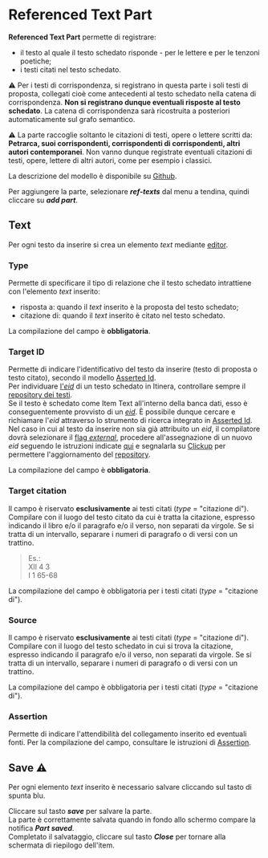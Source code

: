 # Referenced Text Part

**Referenced Text Part** permette di registrare:  
* il testo al quale il testo schedato risponde - per le lettere e per le tenzoni poetiche;  
* i testi citati nel testo schedato.

⚠️ Per i testi di corrispondenza, si registrano in questa parte i soli testi di proposta, collegati cioè come antecedenti al testo schedato nella catena di corrispondenza. **Non si registrano dunque eventuali risposte al testo schedato**. La catena di corrispondenza sarà ricostruita a posteriori automaticamente sul grafo semantico.  

⚠️ La parte raccoglie soltanto le citazioni di testi, opere o lettere scritti da: **Petrarca, suoi corrispondenti, corrispondenti di corrispondenti, altri autori contemporanei**. Non vanno dunque registrate eventuali citazioni di testi, opere, lettere di altri autori, come per esempio i classici.  

La descrizione del modello è disponibile su [Github](https://github.com/vedph/cadmus-itinera#referencedtextspart).

Per aggiungere la parte, selezionare **_ref-texts_** dal menu a tendina, quindi cliccare su **_add part_**.  

## Text
Per ogni testo da inserire si crea un elemento _text_ mediante [editor](Editor_Brick.md).  

### Type
Permette di specificare il tipo di relazione che il testo schedato intrattiene con l'elemento _text_ inserito:  
* risposta a: quando il _text_ inserito è la proposta del testo schedato;  
* citazione di: quando il _text_ inserito è citato nel testo schedato.  

La compilazione del campo è **obbligatoria**.

### Target ID
Permette di indicare l'identificativo del testo da inserire (testo di proposta o testo citato), secondo il modello [Asserted Id](Asserted_Ids_Brick.md).  
Per individuare [l'_eid_](identifiers.md) di un testo schedato in Itinera, controllare sempre il [repository dei testi](repository.md).  
Se il testo è schedato come Item Text all'interno della banca dati, esso è conseguentemente provvisto di un [_eid_](identifiers.md). È possibile dunque cercare e richiamare l'_eid_ attraverso lo strumento di ricerca integrato in [Asserted Id](Asserted_Ids_Brick.md#target).  
Nel caso in cui al testo da inserire non sia già attribuito un _eid_, il compilatore dovrà selezionare il [flag _external_](Asserted_Ids_Brick.md#altri-identificativi-itinera), procedere all'assegnazione di un nuovo _eid_ seguendo le istruzioni indicate [qui](identifiers.md) e segnalarla su [Clickup](https://clickup.com/) per permettere l'aggiornamento del [repository](repository.md).  

La compilazione del campo è **obbligatoria**.

### Target citation
Il campo è riservato **esclusivamente** ai testi citati (_type_ = "citazione di").    
Compilare con il luogo del testo citato da cui è tratta la citazione, espresso indicando il libro e/o il paragrafo e/o il verso, non separati da virgole. Se si tratta di un intervallo, separare i numeri di paragrafo o di versi con un trattino. 
 > Es.:  
 > XII 4 3  
 > I 1 65-68  

La compilazione del campo è obbligatoria per i testi citati (_type_ = "citazione di").

### Source
Il campo è riservato **esclusivamente** ai testi citati (_type_ = "citazione di").  
Compilare con il luogo del testo schedato in cui si trova la citazione, espresso indicando il paragrafo e/o il verso, non separati da virgole. Se si tratta di un intervallo, separare i numeri di paragrafo o di versi con un trattino.   

La compilazione del campo è obbligatoria per i testi citati (_type_ = "citazione di").

### Assertion
Permette di indicare l'attendibilità del collegamento inserito ed eventuali fonti. Per la compilazione del campo, consultare le istruzioni di [Assertion](Assertion_Brick.md).  

## Save ⚠️ 
Per ogni elemento _text_ inserito è necessario salvare cliccando sul tasto di spunta blu.

Cliccare sul tasto **_save_** per salvare la parte.  
La parte è correttamente salvata quando in fondo allo schermo compare la notifica **_Part saved_**.  
Completato il salvataggio, cliccare sul tasto **_Close_** per tornare alla schermata di riepilogo dell'item.
